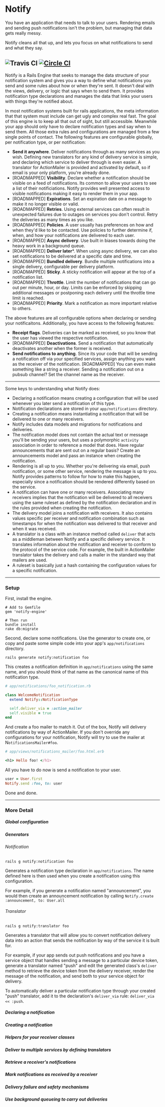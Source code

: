 Notify
======

You have an application that needs to talk to your users. Rendering emails and sending push notifications isn't the problem, but managing that data gets really messy.

Notify cleans all that up, and lets you focus on what notifications to send and what they say.

![Travis CI](https://travis-ci.org/amoslanka/notify.svg)
[![Circle CI](https://circleci.com/gh/amoslanka/notify/tree/master.png?style=badge)](https://circleci.com/gh/amoslanka/notify/tree/master)
---

Notify is a Rails Engine that seeks to manage the data structure of your notification system and gives you a way to define what notifications you send and some rules about how or when they're sent. It doesn't deal with the views, delivery, or logic that says when to send them. It provides notification type declarations and manages the data that links your users with things they're notified about.

In most notification systems built for rails applications, the meta information that that system must include can get ugly and complex real fast. The goal of this engine is to keep all that out of sight, but still accessible. Meanwhile your app should only have to declare notification types and say when to send them. All those extra rules and configurations are managed from a few single points of contact. The following features are configurable globally, per notification type, or per notification:

- **Send it anywhere**. Deliver notifications through as many services as you wish. Defining new translators for any kind of delivery service is simple, and declaring which service to deliver through is even easier. A translator for ActionMailer is provided and activated by default, so if email is your only platform, you're already done.
- [ROADMAPPED] **Visibility**. Declare whether a notification should be visible on a feed of notifications. Its common to allow your users to see a list of their notificiations. Notify provides well presented access to visible notifications making it easy to render them in your app.
- [ROADMAPPED] **Expirations**. Set an expiration date on a message to make it no longer visible or valid.
- [ROADMAPPED] **Retries**. Using external services can often result in unexpected failures due to outages on services you don't control. Retry the deliveries as many times as you like.
- [ROADMAPPED] **Policies**. A user usually has preferences on how and when they'd like to be contacted. Use policies to further determine if, when, and how your notifications are delivered to each user.
- [ROADMAPPED] **Async delivery**. Use built in biases towards doing the heavy work in a background queue.
- [ROADMAPPED] **Deliver later***. When using async delivery, we can also set notifications to be delivered at a specific date and time.
- [ROADMAPPED] **Bundled delivery**. Bundle multiple notifications into a single delivery, configurable per delivery platform.
- [ROADMAPPED] **Sticky**. A sticky notification will appear at the top of a notification list.
- [ROADMAPPED] **Throttle**. Limit the number of notifications that can go out per minute, hour, or day. Limits can be enforced by skipping additional messages or postponing each delivery until the throttle time limit is reached.
- [ROADMAPPED] **Priority**. Mark a notification as more important relative to others.

The above features are all configurable options when declaring or sending your notificaitons. Additionally, you have access to the following features:

- **Receipt flags**. Deliveries can be marked as received, so you know that the user has viewed the respective notification.
- [ROADMAPPED] **Deactivations**. Send a notification that automatically deactivates another when the former is received.
- **Send notifications to anything**. Since its your code that will be sending a notification off via your specified services, assign anything you want as the receiver of the notification.  [ROADMAPPED] You can even make something like a string a receiver. Sending a notification out on a pubsub channel? Set the channel name as the receiver.

---

Some keys to understanding what Notify does:

- Declaring a notification means creating a configuration that will be used whenever you later send a notification of this type.
- Notification declarations are stored in your `app/notifications` directory.
- Creating a notification means instantiating a notification that will be delivered to one or many receivers.
- Notify includes data models and migrations for notifications and deliveries.
- The notification model does not contain the actual text or message you'll be sending your users, but uses a polymorphic `activity` association in order to reference a model that does. Have regular announcements that are sent out on a regular basis? Create an announcements model and pass an instance when creating the notification.
- Rendering is all up to you. Whether you're delivering via email, push notification, or some other service, rendering the message is up to you. Notify provides patterns to follow for how to make this happen, especially since a notification should be rendered differently based on the service.
- A notification can have one or many receivers. Associating many receivers implies that the notification will be delivered to all receivers using the same ruleset as defined by the notification declaration and in the rules provided when creating the notification.
- The delivery model joins a notification with receivers. It also contains values specific per receiver and notification combination such as timestamps for when the notification was delivered to that receiver and when it was received.
- A translator is a class with an instance method called `deliver` that acts as a middleman between Notify and a specific delivery service. It translates information about the notification and receiver to conform to the protocol of the service code. For example, the built in ActionMailer translator takes the delivery and calls a mailer in the standard way that mailers are used.
- A ruleset is basically just a hash containing the configuration values for a specific notification.

---

### Setup

First, install the engine.

```
# Add to Gemfile
gem 'notify-engine'

# Then run
bundle install
rake db:migrate
```

Second, declare some notifications. Use the generator to create one, or copy and paste some simple code into your app's `app/notifications` directory.

```
rails generate notify:notification foo
```

This creates a notification definition in `app/notifications` using the same name, and you should think of that name as the canonical name of this notification type.

```ruby
# app/notifications/foo_notification.rb

class WelcomeNotification
  extend Notify::NotificationType

  self.deliver_via = :action_mailer
  self.visible = true
end

```

And create a foo mailer to match it. Out of the box, Notify will delivery notifications by way of ActionMailer. If you don't override any configurations for your notification, Notify will try to use the mailer at N`otificationsMailer#foo`.

```ruby
# app/views/notifications_mailer/foo.html.erb

<h1> Hello foo! </h1>
```

All you have to do now is send a notification to your user.

```ruby
user = User.first
Notify.send :foo, to: user
```

Done and done.

---

### More Detail

##### Global configuration

##### Generators

###### Notification

```
rails g notify:notification foo
```

Generates a notification type declaration in `app/notifications`. The name
defined here is then used when you create a notification using this configuration.

For example, if you generate a notification named "announcement", you would then
create an announcement notification by calling `Notify.create :announcement, to: User.all`

###### Translator

```
rails g notify:translator foo
```

Generates a translator that will allow you to convert notification delivery data
into an action that sends the notification by way of the service it is built for.

For example, if your app sends out push notifications and you have a service object that
handles sending a message to a particular device token, generate a translator named "push"
and edit the generated class's `deliver` method to retrieve the device token from the
delivery receiver, render the message of the notification, and send both to your service
object for delivery.

To automatically deliver a particular notification type through your created "push"
translator, add it to the declaration's `deliver_via` rule: `deliver_via << :push`.

##### Declaring a notification

##### Creating a notification

##### Helpers for your receiver classes

##### Deliver to multiple services by defining translators

##### Retrieve a receiver's notifications

##### Mark notifications as received by a receiver

##### Delivery failure and safety mechanisms

##### Use background queueing to carry out deliveries
